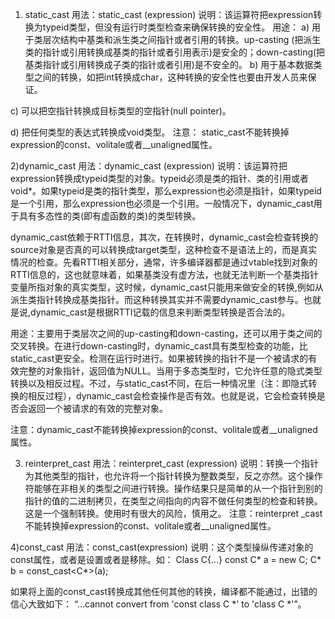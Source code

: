 1)  static_cast
用法：static_cast <typeid> (expression)
说明：该运算符把expression转换为typeid类型，但没有运行时类型检查来确保转换的安全性。
用途：
a) 用于类层次结构中基类和派生类之间指针或者引用的转换。up-casting (把派生类的指针或引用转换成基类的指针或者引用表示)是安全的；down-casting(把基类指针或引用转换成子类的指针或者引用)是不安全的。
b) 用于基本数据类型之间的转换，如把int转换成char，这种转换的安全性也要由开发人员来保证。

c) 可以把空指针转换成目标类型的空指针(null pointer)。

d) 把任何类型的表达式转换成void类型。
注意： static_cast不能转换掉expression的const、volitale或者__unaligned属性。

2)dynamic_cast
用法：dynamic_cast <typeid> (expression)
说明：该运算符把expression转换成typeid类型的对象。typeid必须是类的指针、类的引用或者void*。如果typeid是类的指针类型，那么expression也必须是指针，如果typeid是一个引用，那么expression也必须是一个引用。一般情况下，dynamic_cast用于具有多态性的类(即有虚函数的类)的类型转换。

dynamic_cast依赖于RTTI信息，其次，在转换时，dynamic_cast会检查转换的source对象是否真的可以转换成target类型，这种检查不是语法上的，而是真实情况的检查。先看RTTI相关部分，通常，许多编译器都是通过vtable找到对象的RTTI信息的，这也就意味着，如果基类没有虚方法，也就无法判断一个基类指针变量所指对象的真实类型，这时候，dynamic_cast只能用来做安全的转换,例如从派生类指针转换成基类指针。而这种转换其实并不需要dynamic_cast参与。也就是说,dynamic_cast是根据RTTI记载的信息来判断类型转换是否合法的。

用途：主要用于类层次之间的up-casting和down-casting，还可以用于类之间的交叉转换。在进行down-casting时，dynamic_cast具有类型检查的功能，比static_cast更安全。检测在运行时进行。如果被转换的指针不是一个被请求的有效完整的对象指针，返回值为NULL。当用于多态类型时，它允许任意的隐式类型转换以及相反过程。不过，与static_cast不同，在后一种情况里（注：即隐式转 换的相反过程），dynamic_cast会检查操作是否有效。也就是说，它会检查转换是否会返回一个被请求的有效的完整对象。

注意：dynamic_cast不能转换掉expression的const、volitale或者__unaligned属性。

3) reinterpret_cast
用法：reinterpret_cast <typeid>(expression)
说明：转换一个指针为其他类型的指针，也允许将一个指针转换为整数类型，反之亦然。这个操作符能够在非相关的类型之间进行转换。操作结果只是简单的从一个指针到别的指针的值的二进制拷贝，在类型之间指向的内容不做任何类型的检查和转换。这是一个强制转换。使用时有很大的风险，慎用之。
注意：reinterpret _cast不能转换掉expression的const、volitale或者__unaligned属性。

4)const_cast
用法：const_cast<typeid>(expression)
说明：这个类型操纵传递对象的const属性，或者是设置或者是移除。如：
Class C{…}
const C* a = new C;
C* b = const_cast<C*>(a);

如果将上面的const_cast转换成其他任何其他的转换，编译都不能通过，出错的信心大致如下：
“…cannot convert from 'const class C *' to 'class C *'”。

